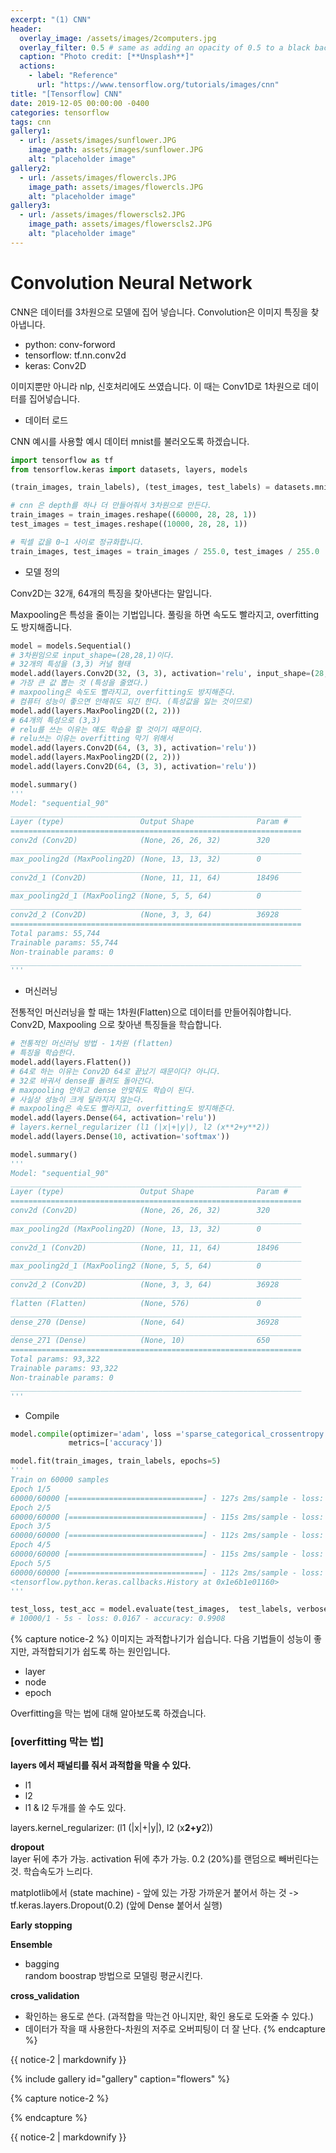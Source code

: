 ```yaml
---
excerpt: "(1) CNN"
header:
  overlay_image: /assets/images/2computers.jpg
  overlay_filter: 0.5 # same as adding an opacity of 0.5 to a black background
  caption: "Photo credit: [**Unsplash**]"
  actions:
    - label: "Reference"
      url: "https://www.tensorflow.org/tutorials/images/cnn"
title: "[Tensorflow] CNN"
date: 2019-12-05 00:00:00 -0400
categories: tensorflow
tags: cnn
gallery1:
  - url: /assets/images/sunflower.JPG
    image_path: assets/images/sunflower.JPG
    alt: "placeholder image"
gallery2:
  - url: /assets/images/flowercls.JPG
    image_path: assets/images/flowercls.JPG
    alt: "placeholder image"
gallery3:
  - url: /assets/images/flowerscls2.JPG
    image_path: assets/images/flowerscls2.JPG
    alt: "placeholder image"   
---
```




# Convolution Neural Network

CNN은 데이터를 3차원으로 모델에 집어 넣습니다.
Convolution은 이미지 특징을 찾아냅니다. 

- python: conv-forword 
- tensorflow: tf.nn.conv2d 
- keras: Conv2D

이미지뿐만 아니라 nlp, 신호처리에도 쓰였습니다. 이 때는 Conv1D로 1차원으로 데이터를 집어넣습니다.


- 데이터 로드 

CNN 예시를 사용할 예시 데이터 mnist를 불러오도록 하겠습니다.

```python
import tensorflow as tf
from tensorflow.keras import datasets, layers, models

(train_images, train_labels), (test_images, test_labels) = datasets.mnist.load_data()

# cnn 은 depth를 하나 더 만들어줘서 3차원으로 만든다. 
train_images = train_images.reshape((60000, 28, 28, 1))
test_images = test_images.reshape((10000, 28, 28, 1))

# 픽셀 값을 0~1 사이로 정규화합니다.
train_images, test_images = train_images / 255.0, test_images / 255.0
```

- 모델 정의

Conv2D는 32개, 64개의 특징을 찾아낸다는 말입니다. 

Maxpooling은 특성을 줄이는 기법입니다. 풀링을 하면 속도도 빨라지고, overfitting도 방지해줍니다. 


```python
model = models.Sequential()
# 3차원임으로 input_shape=(28,28,1)이다. 
# 32개의 특성을 (3,3) 커널 형태
model.add(layers.Conv2D(32, (3, 3), activation='relu', input_shape=(28, 28, 1)))
# 가장 큰 값 뽑는 것 (특성을 줄였다.)
# maxpooling은 속도도 빨라지고, overfitting도 방지해준다. 
# 컴퓨터 성능이 좋으면 안해줘도 되긴 한다. (특성값을 잃는 것이므로)
model.add(layers.MaxPooling2D((2, 2)))
# 64개의 특성으로 (3,3)
# relu를 쓰는 이유는 얘도 학습을 할 것이기 때문이다. 
# relu쓰는 이유는 overfitting 막기 위해서 
model.add(layers.Conv2D(64, (3, 3), activation='relu'))
model.add(layers.MaxPooling2D((2, 2)))
model.add(layers.Conv2D(64, (3, 3), activation='relu'))

model.summary()
'''
Model: "sequential_90"
_________________________________________________________________
Layer (type)                 Output Shape              Param #   
=================================================================
conv2d (Conv2D)              (None, 26, 26, 32)        320       
_________________________________________________________________
max_pooling2d (MaxPooling2D) (None, 13, 13, 32)        0         
_________________________________________________________________
conv2d_1 (Conv2D)            (None, 11, 11, 64)        18496     
_________________________________________________________________
max_pooling2d_1 (MaxPooling2 (None, 5, 5, 64)          0         
_________________________________________________________________
conv2d_2 (Conv2D)            (None, 3, 3, 64)          36928     
=================================================================
Total params: 55,744
Trainable params: 55,744
Non-trainable params: 0
_________________________________________________________________
'''
```

- 머신러닝 

전통적인 머신러닝을 할 때는 1차원(Flatten)으로 데이터를 만들어줘야합니다. 
Conv2D, Maxpooling 으로 찾아낸 특징들을 학습합니다. 

```python
# 전통적인 머신러닝 방법 - 1차원 (flatten)
# 특징을 학습한다. 
model.add(layers.Flatten())
# 64로 하는 이유는 Conv2D 64로 끝났기 때문이다? 아니다.
# 32로 바궈서 dense를 돌려도 돌아간다. 
# maxpooling 안하고 dense 안맞춰도 학습이 된다. 
# 사실상 성능이 크게 달라지지 않는다. 
# maxpooling은 속도도 빨라지고, overfitting도 방지해준다. 
model.add(layers.Dense(64, activation='relu'))
# layers.kernel_regularizer (l1 (|x|+|y|), l2 (x**2+y**2))
model.add(layers.Dense(10, activation='softmax'))

model.summary()
'''
Model: "sequential_90"
_________________________________________________________________
Layer (type)                 Output Shape              Param #   
=================================================================
conv2d (Conv2D)              (None, 26, 26, 32)        320       
_________________________________________________________________
max_pooling2d (MaxPooling2D) (None, 13, 13, 32)        0         
_________________________________________________________________
conv2d_1 (Conv2D)            (None, 11, 11, 64)        18496     
_________________________________________________________________
max_pooling2d_1 (MaxPooling2 (None, 5, 5, 64)          0         
_________________________________________________________________
conv2d_2 (Conv2D)            (None, 3, 3, 64)          36928     
_________________________________________________________________
flatten (Flatten)            (None, 576)               0         
_________________________________________________________________
dense_270 (Dense)            (None, 64)                36928     
_________________________________________________________________
dense_271 (Dense)            (None, 10)                650       
=================================================================
Total params: 93,322
Trainable params: 93,322
Non-trainable params: 0
_________________________________________________________________
'''
```

- Compile

```python
model.compile(optimizer='adam', loss ='sparse_categorical_crossentropy',
             metrics=['accuracy'])

model.fit(train_images, train_labels, epochs=5)
'''
Train on 60000 samples
Epoch 1/5
60000/60000 [==============================] - 127s 2ms/sample - loss: 0.1477 - accuracy: 0.9537
Epoch 2/5
60000/60000 [==============================] - 115s 2ms/sample - loss: 0.0472 - accuracy: 0.9853
Epoch 3/5
60000/60000 [==============================] - 112s 2ms/sample - loss: 0.0342 - accuracy: 0.9891
Epoch 4/5
60000/60000 [==============================] - 115s 2ms/sample - loss: 0.0249 - accuracy: 0.9922
Epoch 5/5
60000/60000 [==============================] - 112s 2ms/sample - loss: 0.0204 - accuracy: 0.9936
<tensorflow.python.keras.callbacks.History at 0x1e6b1e01160>
'''

test_loss, test_acc = model.evaluate(test_images,  test_labels, verbose=2)
# 10000/1 - 5s - loss: 0.0167 - accuracy: 0.9908
```




{% capture notice-2 %}
이미지는 과적합나기가 쉽습니다. 
다음 기법들이 성능이 좋지만, 과적합되기가 쉽도록 하는 원인입니다. 
- layer
- node
- epoch

Overfitting을 막는 법에 대해 알아보도록 하겠습니다. 

### [overfitting 막는 법]

**layers 에서 패널티를 줘서 과적합을 막을 수 있다.**
- l1
- l2 
- l1 & l2 두개를 쓸 수도 있다.

layers.kernel_regularizer: (l1 (|x|+|y|), l2 (x**2+y**2))

**dropout** <br>
layer 뒤에 추가 가능.
activation 뒤에 추가 가능.
0.2 (20%)를 랜덤으로 빼버린다는 것.
학습속도가 느리다. 

matplotlib에서 (state machine) - 앞에 있는 가장 가까운거 붙어서 하는 것 -> tf.keras.layers.Dropout(0.2) (앞에 Dense 붙어서 실행)

**Early stopping**<br>

**Ensemble**<br>
- bagging <br>
random boostrap 방법으로 모델링 평균시킨다. 

**cross_validation**
- 확인하는 용도로 쓴다. (과적합을 막는건 아니지만, 확인 용도로 도와줄 수 있다.) 
- 데이터가 작을 때 사용한다-차원의 저주로 오버피팅이 더 잘 난다. 
{% endcapture %}

<div class="notice">{{ notice-2 | markdownify }}</div>




{% include gallery id="gallery" caption="flowers" %}



{% capture notice-2 %}

{% endcapture %}

<div class="notice">{{ notice-2 | markdownify }}</div>



